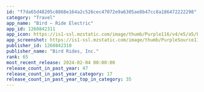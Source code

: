 ```yaml
---
id: "f7da65d48205c8868e164a2c526cec47072e9a6305ae8b47cc8a186472222298"
category: "Travel"
app_name: "Bird — Ride Electric"
app_id: 1260842311
app_icon: https://is1-ssl.mzstatic.com/image/thumb/Purple116/v4/e5/a5/b1/e5a5b134-d520-1413-76c5-69b3962b4202/AppIcon-0-1x_U007emarketing-0-5-0-sRGB-85-220-0.png/1024x1024bb.png
app_screenshot: https://is1-ssl.mzstatic.com/image/thumb/PurpleSource116/v4/98/8a/19/988a1962-8264-d2f7-5470-a6fc7c5bd7c0/9aae7d9e-90ae-49d4-ad4e-082f20466d81_Bird_AppStore_12promax-01.jpg/1284x2778bb.png
publisher_id: 1260842310
publisher_name: "Bird Rides, Inc."
rank: 65
most_recent_release: 2024-02-04 00:00:00
release_count_in_past_year: 47
release_count_in_past_year_category: 17
release_count_in_past_year_top_in_category: 35
---
```

